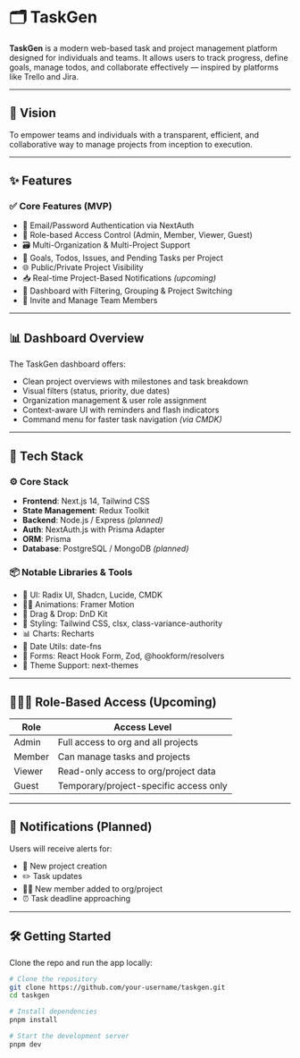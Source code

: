 # 🗂️ TaskGen

**TaskGen** is a modern web-based task and project management platform designed for individuals and teams. It allows users to track progress, define goals, manage todos, and collaborate effectively — inspired by platforms like Trello and Jira.

---

## 🚀 Vision

To empower teams and individuals with a transparent, efficient, and collaborative way to manage projects from inception to execution.

---

## ✨ Features

### ✅ Core Features (MVP)
- 🔐 Email/Password Authentication via NextAuth
- 🧠 Role-based Access Control (Admin, Member, Viewer, Guest)
- 🗃️ Multi-Organization & Multi-Project Support
- 🎯 Goals, Todos, Issues, and Pending Tasks per Project
- 🌐 Public/Private Project Visibility
- 📥 Real-time Project-Based Notifications *(upcoming)*
- 🧩 Dashboard with Filtering, Grouping & Project Switching
- 👥 Invite and Manage Team Members

---

## 📊 Dashboard Overview

The TaskGen dashboard offers:
- Clean project overviews with milestones and task breakdown
- Visual filters (status, priority, due dates)
- Organization management & user role assignment
- Context-aware UI with reminders and flash indicators
- Command menu for faster task navigation *(via CMDK)*

---

## 🔧 Tech Stack

### ⚙️ Core Stack
- **Frontend**: Next.js 14, Tailwind CSS
- **State Management**: Redux Toolkit
- **Backend**: Node.js / Express *(planned)*
- **Auth**: NextAuth.js with Prisma Adapter
- **ORM**: Prisma
- **Database**: PostgreSQL / MongoDB *(planned)*

### 📦 Notable Libraries & Tools
- 🧱 UI: Radix UI, Shadcn, Lucide, CMDK
- 🧑‍🎨 Animations: Framer Motion
- 🧩 Drag & Drop: DnD Kit
- 🧹 Styling: Tailwind CSS, clsx, class-variance-authority
- 📊 Charts: Recharts
- 📅 Date Utils: date-fns
- 🧾 Forms: React Hook Form, Zod, @hookform/resolvers
- 🌙 Theme Support: next-themes

---

## 🧑‍🤝‍🧑 Role-Based Access (Upcoming)

| Role   | Access Level                          |
|--------|----------------------------------------|
| Admin  | Full access to org and all projects    |
| Member | Can manage tasks and projects          |
| Viewer | Read-only access to org/project data   |
| Guest  | Temporary/project-specific access only |

---

## 🔔 Notifications (Planned)

Users will receive alerts for:
- 🚀 New project creation
- ✏️ Task updates
- 🧑‍💼 New member added to org/project
- ⏰ Task deadline approaching

---

## 🛠️ Getting Started

Clone the repo and run the app locally:

```bash
# Clone the repository
git clone https://github.com/your-username/taskgen.git
cd taskgen

# Install dependencies
pnpm install

# Start the development server
pnpm dev
